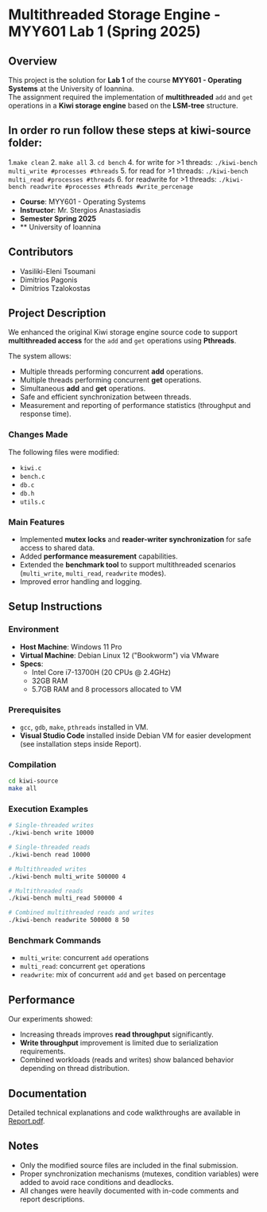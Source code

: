 # Multithreaded Storage Engine - MYY601 Lab 1 (Spring 2025)

## Overview
This project is the solution for **Lab 1** of the course **MYY601 - Operating Systems** at the University of Ioannina.  
The assignment required the implementation of **multithreaded** `add` and `get` operations in a **Kiwi storage engine** based on the **LSM-tree** structure.

## In order ro run follow these steps at kiwi-source folder:
1.`make clean`
2. `make all`
3. `cd bench`
4. for write for >1 threads: `./kiwi-bench multi_write #processes #threads`
5. for read for >1 threads: `./kiwi-bench multi_read #processes #threads`
6. for readwrite for >1 threads: `./kiwi-bench readwrite #processes #threads #write_percenage`

- **Course**: MYY601 - Operating Systems
- **Instructor**: Mr. Stergios Anastasiadis
- **Semester Spring 2025** 
- ** University of Ioannina

## Contributors
- Vasiliki-Eleni Tsoumani
- Dimitrios Pagonis
- Dimitrios Tzalokostas

## Project Description
We enhanced the original Kiwi storage engine source code to support **multithreaded access** for the `add` and `get` operations using **Pthreads**.

The system allows:
- Multiple threads performing concurrent **add** operations.
- Multiple threads performing concurrent **get** operations.
- Simultaneous **add** and **get** operations.
- Safe and efficient synchronization between threads.
- Measurement and reporting of performance statistics (throughput and response time).

### Changes Made
The following files were modified:
- `kiwi.c`
- `bench.c`
- `db.c`
- `db.h`
- `utils.c`

### Main Features
- Implemented **mutex locks** and **reader-writer synchronization** for safe access to shared data.
- Added **performance measurement** capabilities.
- Extended the **benchmark tool** to support multithreaded scenarios (`multi_write`, `multi_read`, `readwrite` modes).
- Improved error handling and logging.

## Setup Instructions

### Environment
- **Host Machine**: Windows 11 Pro
- **Virtual Machine**: Debian Linux 12 ("Bookworm") via VMware
- **Specs**:
  - Intel Core i7-13700H (20 CPUs @ 2.4GHz)
  - 32GB RAM
  - 5.7GB RAM and 8 processors allocated to VM

### Prerequisites
- `gcc`, `gdb`, `make`, `pthreads` installed in VM.
- **Visual Studio Code** installed inside Debian VM for easier development (see installation steps inside Report).

### Compilation
```bash
cd kiwi-source
make all
```

### Execution Examples
```bash
# Single-threaded writes
./kiwi-bench write 10000

# Single-threaded reads
./kiwi-bench read 10000

# Multithreaded writes
./kiwi-bench multi_write 500000 4

# Multithreaded reads
./kiwi-bench multi_read 500000 4

# Combined multithreaded reads and writes
./kiwi-bench readwrite 500000 8 50
```

### Benchmark Commands
- `multi_write`: concurrent `add` operations
- `multi_read`: concurrent `get` operations
- `readwrite`: mix of concurrent `add` and `get` based on percentage

## Performance
Our experiments showed:
- Increasing threads improves **read throughput** significantly.
- **Write throughput** improvement is limited due to serialization requirements.
- Combined workloads (reads and writes) show balanced behavior depending on thread distribution.
  
## Documentation
Detailed technical explanations and code walkthroughs are available in [Report.pdf](./Report.pdf).

## Notes
- Only the modified source files are included in the final submission.
- Proper synchronization mechanisms (mutexes, condition variables) were added to avoid race conditions and deadlocks.
- All changes were heavily documented with in-code comments and report descriptions.



